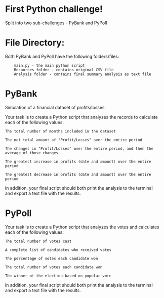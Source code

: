 # First Python challenge!

Split into two sub-challenges - PyBank and PyPoll

# File Directory:

Both PyBank and PyPoll have the following folders/files:
```
    main.py - the main python script
    Resources folder - contains original CSV file
    Analysis folder - contains final summary analysis as text file
```
# PyBank

Simulation of a financial dataset of profits/losses

Your task is to create a Python script that analyses the records to calculate each of the following values:

    The total number of months included in the dataset

    The net total amount of "Profit/Losses" over the entire period

    The changes in "Profit/Losses" over the entire period, and then the average of those changes

    The greatest increase in profits (date and amount) over the entire period

    The greatest decrease in profits (date and amount) over the entire period

In addition, your final script should both print the analysis to the terminal and export a text file with the results.

# PyPoll

 Your task is to create a Python script that analyzes the votes and calculates each of the following values:

    The total number of votes cast

    A complete list of candidates who received votes

    The percentage of votes each candidate won

    The total number of votes each candidate won

    The winner of the election based on popular vote

In addition, your final script should both print the analysis to the terminal and export a text file with the results.
